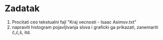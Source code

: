 # Zadatak
1. Procitati ceo tekstualni fajl "Kraj vecnosti - Isaac Asimov.txt"
2. napraviti histogram pojavljivanja slova i graficki ga prikazati, zanemariti č,ć,š, itd.
